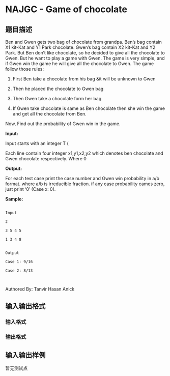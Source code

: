 # NAJGC - Game of chocolate

## 题目描述

Ben and Gwen gets two bag of chocolate from grandpa. Ben’s bag contain X1 kit-Kat and Y1 Park chocolate. Gwen’s bag contain X2 kit-Kat and Y2 Park. But Ben don’t like chocolate, so he decided to give all the chocolate to Gwen. But he want to play a game with Gwen. The game is very simple, and if Gwen win the game he will give all the chocolate to Gwen. The game follow those rules:

1. First Ben take a chocolate from his bag &it will be unknown to Gwen

2. Then he placed the chocolate to Gwen bag

3. Then Gwen take a chocolate form her bag

4. If Gwen take chocolate is same as Ben chocolate then she win the game and get all the chocolate from Ben.

Now, Find out the probability of Gwen win in the game.

**Input:**

Input starts with an integer T (

Each line contain four integer x1,y1,x2,y2 which denotes ben chocolate and Gwen chocolate respectively. Where 0

**Output:**

For each test case print the case number and Gwen win probability in a/b format. where a/b is irreducible fraction. if any case probability cames zero, just print ‘0’ (Case x: 0).

**Sample:**

```

Input

2

3 5 4 5

1 3 4 8

```

```

Output

Case 1: 9/16

Case 2: 8/13

 

```

Authored By: Tanvir Hasan Anick

## 输入输出格式

### 输入格式

### 输出格式

## 输入输出样例

暂无测试点


